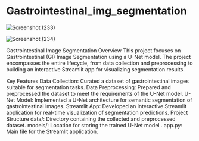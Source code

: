 # Gastrointestinal_img_segmentation
![Screenshot (233)](https://github.com/bhushanbkt/Gastrointestinal_img_segmentation/assets/91175596/b90c92da-2645-44f2-9f56-2011c6e89e9d)

![Screenshot (234)](https://github.com/bhushanbkt/Gastrointestinal_img_segmentation/assets/91175596/147cdf69-65f6-4087-840c-728b40b3b0fa)

Gastrointestinal Image Segmentation
Overview
This project focuses on Gastrointestinal (GI) Image Segmentation using a U-Net model. The project encompasses the entire lifecycle, from data collection and preprocessing to building an interactive Streamlit app for visualizing segmentation results.

Key Features
Data Collection: Curated a dataset of gastrointestinal images suitable for segmentation tasks.
Data Preprocessing: Prepared and preprocessed the dataset to meet the requirements of the U-Net model.
U-Net Model: Implemented a U-Net architecture for semantic segmentation of gastrointestinal images.
Streamlit App: Developed an interactive Streamlit application for real-time visualization of segmentation predictions.
Project Structure
data/: Directory containing the collected and preprocessed dataset.
models/: Location for storing the trained U-Net model .
app.py: Main file for the Streamlit application.
